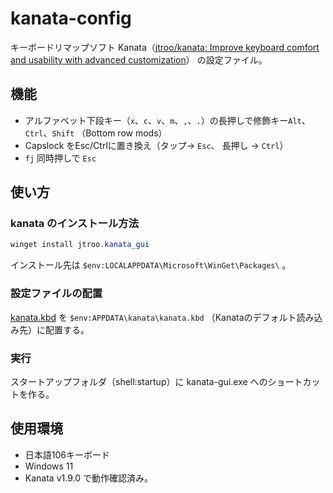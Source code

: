 # kanata-config 

キーボードリマップソフト Kanata（[jtroo/kanata: Improve keyboard comfort and usability with advanced customization](https://github.com/jtroo/kanata)） の設定ファイル。

## 機能

- アルファベット下段キー（`x`、`c`、`v`、`m`、`,`、`.`）の長押しで修飾キー`Alt`、`Ctrl`、`Shift` （Bottom row mods）
- Capslock をEsc/Ctrlに置き換え（タップ→ `Esc`、 長押し → `Ctrl`）
- `fj` 同時押しで `Esc`

## 使い方

### kanata のインストール方法

``` powershell
winget install jtroo.kanata_gui
```

インストール先は `$env:LOCALAPPDATA\Microsoft\WinGet\Packages\` 。

### 設定ファイルの配置

[kanata.kbd](./kanata.kbd) を
`$env:APPDATA\kanata\kanata.kbd` （Kanataのデフォルト読み込み先）に配置する。

### 実行

スタートアップフォルダ（shell:startup）に kanata-gui.exe へのショートカットを作る。


## 使用環境

- 日本語106キーボード
- Windows 11
- Kanata v1.9.0 で動作確認済み。
